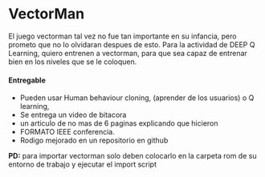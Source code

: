 # VectorMan

El juego vectorman tal vez no fue tan importante en su infancia, pero prometo que no lo olvidaran despues de esto. Para la actividad de DEEP Q Learning, quiero entrenen a vectorman, para que sea capaz de entrenar bien en los niveles que se le coloquen.

#### Entregable

- Pueden usar Human behaviour cloning, (aprender de los usuarios) o Q learning,
- Se entrega un video de bitacora
- un articulo de no mas de 6 paginas explicando que hicieron 
- FORMATO IEEE conferencia. 
- Rodigo mejorado en un repositorio en github

**PD:** para importar vectorman solo deben colocarlo en la carpeta rom de su entorno de trabajo y ejecutar el import script
